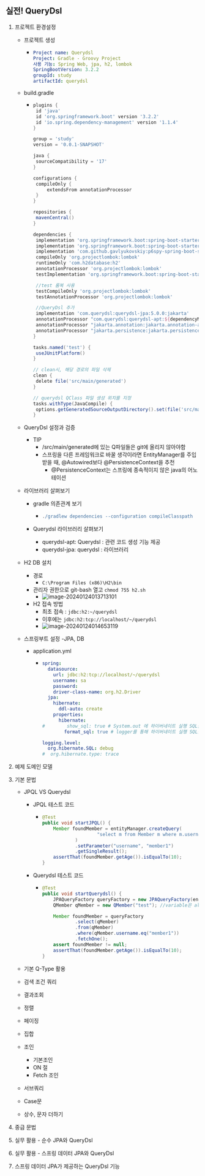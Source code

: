 ## 실전! QueryDsl



1. 프로젝트 환경설정

   - 프로젝트 생성

     - ```yaml
       Project name: Querydsl
       Project: Gradle - Groovy Project
       사용 기능: Spring Web, jpa, h2, lombok
       SpringBootVersion: 3.2.2
       groupId: study
       artifactId: querydsl
       ```

   - build.gradle

     - ```groovy
       plugins {
       	id 'java'
       	id 'org.springframework.boot' version '3.2.2'
       	id 'io.spring.dependency-management' version '1.1.4'
       }
       
       group = 'study'
       version = '0.0.1-SNAPSHOT'
       
       java {
       	sourceCompatibility = '17'
       }
       
       configurations {
       	compileOnly {
       		extendsFrom annotationProcessor
       	}
       }
       
       repositories {
       	mavenCentral()
       }
       
       dependencies {
       	implementation 'org.springframework.boot:spring-boot-starter-data-jpa'
       	implementation 'org.springframework.boot:spring-boot-starter-web'
       	implementation 'com.github.gavlyukovskiy:p6spy-spring-boot-starter:1.9.0'
       	compileOnly 'org.projectlombok:lombok'
       	runtimeOnly 'com.h2database:h2'
       	annotationProcessor 'org.projectlombok:lombok'
       	testImplementation 'org.springframework.boot:spring-boot-starter-test'
       
       	//test 롬복 사용
       	testCompileOnly 'org.projectlombok:lombok'
       	testAnnotationProcessor 'org.projectlombok:lombok'
       
       	//QueryDsl 추가
       	implementation 'com.querydsl:querydsl-jpa:5.0.0:jakarta'
       	annotationProcessor "com.querydsl:querydsl-apt:${dependencyManagement.importedProperties['querydsl.version']}:jakarta"
       	annotationProcessor "jakarta.annotation:jakarta.annotation-api"
       	annotationProcessor "jakarta.persistence:jakarta.persistence-api"
       }
       
       tasks.named('test') {
       	useJUnitPlatform()
       }
       
       // clean시, 해당 경로의 파일 삭제
       clean {
       	delete file('src/main/generated')
       }
       
       // querydsl QClass 파일 생성 위치를 지정
       tasks.withType(JavaCompile) {
       	options.getGeneratedSourceOutputDirectory().set(file('src/main/generated'))
       }
       
       ```

   - QueryDsl 설정과 검증

     - TIP
       - /src/main/generated에 있는 Q파일들은 git에 올리지 않아야함
       - 스프링을 다른 프레임워크로 바꿀 생각이라면 EntityManager를 주입받을 때, @Autowired보다 @PersistenceContext을 추천
         - @PersistenceContext는 스프링에 종속적이지 않은 java의 어노테이션

   - 라이브러리 살펴보기

     - gradle 의존관계 보기

       - ```groovy
         ./gradlew dependencies --configuration compileClasspath
         ```

     - Querydsl 라이브러리 살펴보기

       - querydsl-apt: Querydsl : 관련 코드 생성 기능 제공
       - querydsl-jpa: querydsl : 라이브러리

   - H2 DB 설치

     - 경로
       - `C:\Program Files (x86)\H2\bin`
     - 관리자 권한으로 git-bash 열고 `chmod 755 h2.sh`
       - ![image-20240124013713101](https://github.com/wooko5/Querydsl/assets/58154633/fcc5651e-3cf9-404a-8cf2-e26fdf46be9e)
     - H2  접속 방법
       - 최초 접속 : `jdbc:h2:~/querydsl `
       - 이후에는 `jdbc:h2:tcp://localhost/~/querydsl`
       - ![image-20240124014653119](https://github.com/wooko5/Querydsl/assets/58154633/4513f675-cf98-4383-82f4-a951bf523fb9)
     
   - 스프링부트 설정 -JPA, DB

     - application.yml

       - ```yaml
         spring:
           datasource:
             url: jdbc:h2:tcp://localhost/~/querydsl
             username: sa
             password:
             driver-class-name: org.h2.Driver
           jpa:
             hibernate:
               ddl-auto: create
             properties:
               hibernate:
         #        show_sql: true # System.out 에 하이버네이트 실행 SQL을 남긴다, 밑의 옵션과 같이 사용하면 중복이기에 주석처리
                 format_sql: true # logger를 통해 하이버네이트 실행 SQL을 남긴다
         
         logging.level:
           org.hibernate.SQL: debug
         #  org.hibernate.type: trace
         ```

2. 예제 도메인 모델

3. 기본 문법

   - JPQL VS Querydsl

     - JPQL 테스트 코드

       - ```java
         @Test
         public void startJPQL() {
             Member foundMember = entityManager.createQuery(
                             "select m from Member m where m.username = :username", Member.class
                     )
                     .setParameter("username", "member1")
                     .getSingleResult();
             assertThat(foundMember.getAge()).isEqualTo(10);
         }
         ```

     - Querydsl 테스트 코드

       - ```java
         @Test
         public void startQuerydsl() {
             JPAQueryFactory queryFactory = new JPAQueryFactory(entityManager);
             QMember qMember = new QMember("test"); //variable은 alias(별칭)를 의미(크게 중요하진 X)
         
             Member foundMember = queryFactory
                     .select(qMember)
                     .from(qMember)
                     .where(qMember.username.eq("member1"))
                     .fetchOne();
             assert foundMember != null;
             assertThat(foundMember.getAge()).isEqualTo(10);
         }
         ```

   - 기본 Q-Type 활용

   - 검색 조건 쿼리

   - 결과조회

   - 정렬

   - 페이징

   - 집합

   - 조인

     - 기본조인
     - ON 절
     - Fetch 조인

   - 서브쿼리

   - Case문

   - 상수, 문자 더하기

4. 중급 문법

5. 실무 활용 - 순수 JPA와 QueryDsl

6. 실무 활용 - 스프링 데이터 JPA와 QueryDsl

7. 스프링 데이터 JPA가 제공하는 QueryDsl 기능
